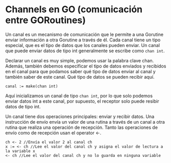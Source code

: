 # Channels en GO (comunicación entre GORoutines)

Un canal es un mecanismo de comunicación que le permite a una Gorutine enviar información a otra Gorutine a través de él. Cada canal tiene un tipo especial, que es el tipo de datos que los canales pueden enviar. Un canal que puede enviar datos de tipo int generalmente se escribe como ```chan int```.

Declarar un canal es muy simple, podemos usar la palabra clave chan. Además, también debemos especificar el tipo de datos enviados y recibidos en el canal para que podamos saber qué tipo de datos enviar al canal y también saber de este canal. Qué tipo de datos se pueden recibir aquí.
```
canal := make(chan int)
```
Aquí inicializamos un canal de tipo ```chan int```, por lo que solo podemos enviar datos int a este canal, por supuesto, el receptor solo puede resibir datos de tipo int.

Un canal tiene dos operaciones principales: enviar y recibir datos. Una instrucción de envío envía un valor de una rutina a través de un canal a otra rutina que realiza una operación de recepción. Tanto las operaciones de envío como de recepción usan el operator <-. 
```
ch <- 2 //Envía el valor 2 al canal ch
x := <- ch //Lee el valor del canal ch y asigna el valor de lectura a la variable x
<- ch //Lee el valor del canal ch y no lo guarda en ninguna variable
```
